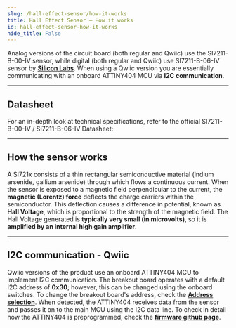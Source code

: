 ```yaml
---
slug: /hall-effect-sensor/how-it-works 
title: Hall Effect Sensor – How it works
id: hall-effect-sensor-how-it-works 
hide_title: False
---  
```


Analog versions of the circuit board (both regular and Qwiic) use the SI7211-B-00-IV sensor, while digital (both regular and Qwiic) use SI7211-B-06-IV sensor by [**Silicon Labs**](https://www.silabs.com/sensors/magnetic/si721x/device.si7211-00-iv?tab=specs). When using a Qwiic version you are essentially communicating with an onboard ATTINY404 MCU via **I2C communication**.


<CenteredImage src="/img/hall-effect-sensor/333081_onboard_highlighted.jpg" alt="SI7211-B-00-IV sensor on board" caption="SI7211-B-00-IV sensor on the board of easyC breakout board" width="400px" />

<CenteredImage src="/img/hall-effect-sensor/hall-effect-sensor_ATTINY_highlighted.jpg" alt="ATTINY404 on the board" caption="ATTINY404 on the board of easyC breakout board" width="400px" />

---

## Datasheet

For an in-depth look at technical specifications, refer to the official SI7211-B-00-IV / SI7211-B-06-IV Datasheet:  

<QuickLink  
  title="SI721x Datasheet"  
  description="Detailed technical documentation for the SI721x sensors"  
  url="https://soldered.com/productdata/2022/03/Soldered_si7211x_datasheet.pdf"  
/>  

---

## How the sensor works  

A SI721x consists of a thin rectangular semiconductive material (indium arsenide, gallium arsenide) through which flows a continuous current. When the sensor is exposed to a magnetic field perpendicular to the current, the **magnetic (Lorentz) force** deflects the charge carriers within the semiconductor. This deflection causes a difference in potential, known as **Hall Voltage**, which is proportional to the strength of the magnetic field.
The Hall Voltage generated is **typically very small (in microvolts)**, so it is **amplified by an internal high gain amplifier**.

<CenteredImage src="/img/hall-effect-sensor/hall-effect-sensor_how_it_works.png" alt="visualization of sensor operation" caption="visualization of sensor operation" width="400px" />

---

## I2C communication - Qwiic

Qwiic versions of the product use an onboard ATTINY404 MCU to implement I2C communication. The breakout board operates with a default I2C address of **0x30**; however, this can be changed using the onboard switches. To change the breakout board's address, check the [**Address selection**](/documentation/hall-effect-sensor/hardware/#address-selection-for-qwiic-version). When detected, the ATTINY404 receives data from the sensor and passes it on to the main MCU using the I2C data line. To check in detail how the ATTINY404 is preprogrammed, check the [**firmware github page**](https://github.com/SolderedElectronics/Soldered-Hall-Effect-Sensor-Arduino-Library/tree/dev/extras/attiny_firmware).


